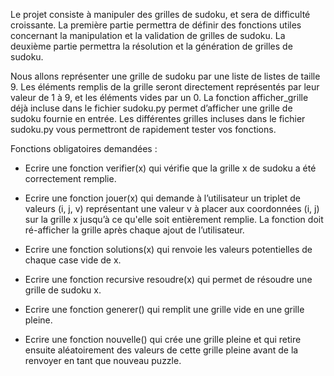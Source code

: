 Le projet consiste à manipuler des grilles de sudoku, et sera de difficulté croissante. La première partie permettra de définir des fonctions utiles concernant la manipulation et la validation de grilles de sudoku. La deuxième partie permettra la résolution et la génération de grilles de sudoku.

Nous allons représenter une grille de sudoku par une liste de listes de taille 9. Les éléments remplis de la grille seront directement représentés par leur valeur de 1 à 9, et les éléments vides par un 0. La fonction afficher_grille déjà incluse dans le fichier sudoku.py permet d’afficher une grille de sudoku fournie en entrée. Les différentes grilles incluses dans le fichier sudoku.py vous permettront de rapidement tester vos fonctions.

Fonctions obligatoires demandées :
 - Ecrire une fonction verifier(x) qui vérifie que la grille x de sudoku a été correctement remplie.

 - Ecrire une fonction jouer(x) qui demande à l’utilisateur un triplet de valeurs (i, j, v) représentant   une valeur v à placer aux coordonnées (i, j) sur la grille x jusqu’à ce qu'elle soit entièrement remplie. La fonction doit ré-afficher la grille après chaque ajout de l’utilisateur.

 - Ecrire une fonction solutions(x) qui renvoie les valeurs potentielles de chaque case vide de x.

 - Ecrire une fonction recursive resoudre(x) qui permet de résoudre une grille de sudoku x.

 - Ecrire une fonction generer() qui remplit une grille vide en une grille pleine.

 - Ecrire une fonction nouvelle() qui crée une grille pleine et qui retire ensuite aléatoirement des valeurs de cette grille pleine avant de la renvoyer en tant que nouveau puzzle.
